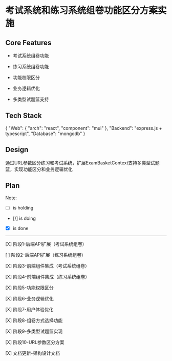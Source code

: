 # 考试系统和练习系统组卷功能区分方案实施

## Core Features

- 考试系统组卷功能

- 练习系统组卷功能

- 功能权限区分

- 业务逻辑优化

- 多类型试题篮支持

## Tech Stack

{
  "Web": {
    "arch": "react",
    "component": "mui"
  },
  "Backend": "express.js + typescript",
  "Database": "mongodb"
}

## Design

通过URL参数区分练习和考试系统，扩展ExamBasketContext支持多类型试题篮，实现功能区分和业务逻辑优化

## Plan

Note: 

- [ ] is holding
- [/] is doing
- [X] is done

---

[X] 阶段1-后端API扩展（考试系统组卷）

[ ] 阶段2-后端API扩展（练习系统组卷）

[X] 阶段3-前端组件集成（考试系统组卷）

[X] 阶段4-前端组件集成（练习系统组卷）

[X] 阶段5-功能权限区分

[X] 阶段6-业务逻辑优化

[X] 阶段7-用户体验优化

[X] 阶段8-组卷方式选择功能

[X] 阶段9-多类型试题篮实现

[X] 阶段10-URL参数区分方案

[X] 文档更新-架构设计文档
